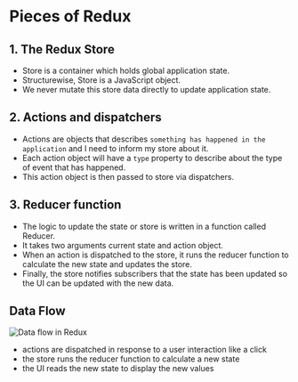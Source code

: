 # Pieces of Redux

## 1. The Redux Store

- Store is a container which holds global application state.
- Structurewise, Store is a JavaScript object.
- We never mutate this store data directly to update application state.

## 2. Actions and dispatchers

- Actions are objects that describes `something has happened in the application` and I need to inform my store about it.
- Each action object will have a `type` property to describe about the type of event that has happened.
- This action object is then passed to store via dispatchers.

## 3. Reducer function

- The logic to update the state or store is written in a function called Reducer.
- It takes two arguments current state and action object.
- When an action is dispatched to the store, it runs the reducer function to calculate the new state and updates the store.
- Finally, the store notifies subscribers that the state has been updated so the UI can be updated with the new data.

## Data Flow

![Data flow in Redux](https://redux.js.org/assets/images/ReduxDataFlowDiagram-49fa8c3968371d9ef6f2a1486bd40a26.gif)


- actions are dispatched in response to a user interaction like a click
- the store runs the reducer function to calculate a new state
- the UI reads the new state to display the new values
